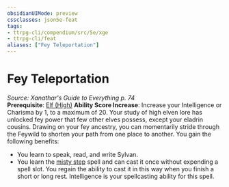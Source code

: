 ```yaml
---
obsidianUIMode: preview
cssclasses: json5e-feat
tags:
- ttrpg-cli/compendium/src/5e/xge
- ttrpg-cli/feat
aliases: ["Fey Teleportation"]
---
```

# Fey Teleportation
*Source: Xanathar's Guide to Everything p. 74*  
**Prerequisite**: [Elf (High)](3-Mechanics/CLI/races/elf-high.md)
**Ability Score Increase**: Increase your Intelligence or Charisma by 1, to a maximum of 20.
Your study of high elven lore has unlocked fey power that few other elves possess, except your eladrin cousins. Drawing on your fey ancestry, you can momentarily stride through the Feywild to shorten your path from one place to another. You gain the following benefits:

- You learn to speak, read, and write Sylvan.  
- You learn the [misty step](3-Mechanics/CLI/spells/misty-step.md) spell and can cast it once without expending a spell slot. You regain the ability to cast it in this way when you finish a short or long rest. Intelligence is your spellcasting ability for this spell.